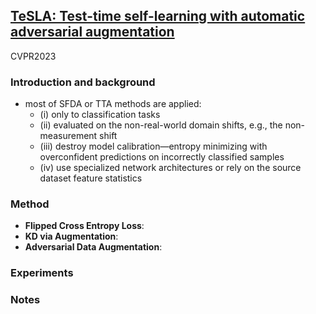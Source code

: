 ## [TeSLA: Test-time self-learning with automatic adversarial augmentation](https://www.notion.so/TeSLA-Test-time-self-learning-with-automatic-adversarial-augmentation-a8425478f0d34f3d904c65843685b1f6?pvs=4)

CVPR2023

### Introduction and background
- most of SFDA or TTA methods are applied: 
  - (i) only to classification tasks
  - (ii) evaluated on the non-real-world domain shifts, e.g., the non-measurement shift
  - (iii) destroy model calibration—entropy minimizing with overconfident predictions on incorrectly classified samples
  - (iv) use specialized network architectures or rely on the source dataset feature statistics

### Method
- **Flipped Cross Entropy Loss**:
- **KD via Augmentation**:
- **Adversarial Data Augmentation**:

### Experiments

### Notes
